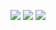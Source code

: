 <img src="https://img.shields.io/badge/Frontend:-HTML & CSS-5555ff">  <img src="https://img.shields.io/badge/Backend:- Javascript-E32800">  <img src="https://img.shields.io/badge/API-Geoplugin API-OBC835">
